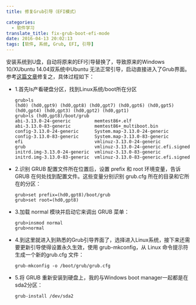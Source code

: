 ```yaml
---
title: 修复Grub引导（EFI模式）

categories:
  - 软件学习
translate_title: fix-grub-boot-efi-mode
date: 2016-04-13 20:02:13
tags: [软件, 系统, Grub, EFI, 引导]
---
```


安装系统到U盘，自动将原来的EFI引导替换了，导致原来的Windows 10/XUbuntu 14.04双系统中Ubuntu 无法正常引导，启动直接进入了Grub界面。参考[这篇文章](https://www.ibm.com/developerworks/cn/linux/l-GRUB2-features/)修复之，具体过程如下：

*   1.首先ls产看硬盘分区，找到Linux系统/boot所在分区

    ```shell
    grub>ls
    (hd0) (hd0,gpt9) (hd0,gpt8) (hd0,gpt7) (hd0,gpt6) (hd0,gpt5) (hd0,gpt4) (hd0,gpt3) (hd0,gpt2) (hd0,gpt1)
    grub>ls (hd0,gpt8)/boot/grub
    abi-3.13.0-24-generic         memtest86+.elf
    abi-3.13.0-83-generic         memtest86+_multiboot.bin
    config-3.13.0-24-generic      System.map-3.13.0-24-generic
    config-3.13.0-83-generic      System.map-3.13.0-83-generic
    efi                           vmlinuz-3.13.0-24-generic
    grub                          vmlinuz-3.13.0-24-generic.efi.signed
    initrd.img-3.13.0-24-generic  vmlinuz-3.13.0-83-generic
    initrd.img-3.13.0-83-generic  vmlinuz-3.13.0-83-generic.efi.signed
    ```

*   2.识别 GRUB 配置文件所在位置后，设置 prefix 和 root 环境变量，告诉 GRUB 在何处找到配置文件。这些变量分别识别 grub.cfg 所在的目录和它所在的分区：
    ```shell
    grub>set prefix=(hd0,gpt8)/boot/grub
    grub>set root=(hd0,gpt8)
    ```

*   3.加载 normal 模块并启动它来调出 GRUB 菜单：
    ```shell
    grub>insmod normal
    grub>normal
    ```

*   4.到这里就进入到熟悉的Grub引导界面了，选择进入Linux系统，接下来还需要更新引导使得设置永久生效，使用 grub-mkconfig，从 Linux 命令提示符生成一个新的grub.cfg 文件：
    ```shell
    grub-mkconfig -o /boot/grub/grub.cfg
    ```

*   5.将 GRUB 重新安装到硬盘上，我的与Windows boot manager一起都是在sda2分区：
    ```shell
    grub-install /dev/sda2
    ```

